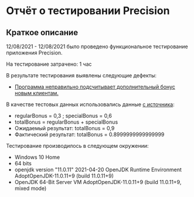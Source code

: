 # Отчёт о тестировании Precision

## Краткое описание

12/08/2021 - 12/08/2021 было проведено функциональное тестирование приложения Precision.

На тестирование затрачено: 1 час

В результате тестирования выявлены следующие дефекты:
* [Программа неправильно подсчитывает дополнительный бонус новым клиентам.](https://github.com/quechuloo/Java1.2task2hola/issues/1)


В качестве тестовых данных использовались данные [с источника](https://github.com/netology-code/javaqa-homeworks/tree/master/programming):
* regularBonus = 0,3 ; specialBonus = 0,6
* totalBonus = regularBonus + specialBonus
* Ожидаемый результат: totalBonus = 0,9
* Фактический результат: totalBonus = 0.8999999999999999

Тестирование производилось в следующем окружении:
* Windows 10 Home
* 64 bits
* openjdk version "11.0.11" 2021-04-20 OpenJDK Runtime Environment AdoptOpenJDK-11.0.11+9 (build 11.0.11+9) 
* OpenJDK 64-Bit Server VM AdoptOpenJDK-11.0.11+9 (build 11.0.11+9, mixed mode)
